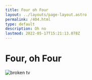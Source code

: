 ```yaml
---
title: Four oh Four
layout: ../layouts/page-layout.astro
permalink: /404.html
type: default
description: Oh no
lastmod: 2022-05-17T15:21:13.078Z
---
```


# Four, oh Four

![broken tv](/images/broken.gif)
